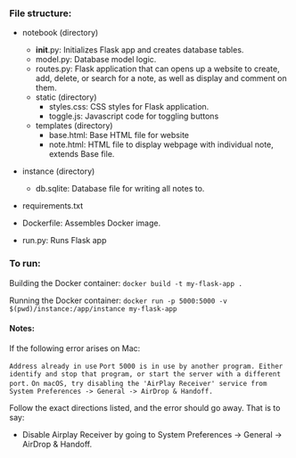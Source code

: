 ### File structure:
- notebook (directory)
  - __init__.py: Initializes Flask app and creates database tables.
  - model.py: Database model logic.
  - routes.py: Flask application that can opens up a website to create, add, delete, or search for a note, as well as display and comment on them.
  - static (directory)
    -   styles.css: CSS styles for Flask application.
    -   toggle.js: Javascript code for toggling buttons
  - templates (directory)
    - base.html: Base HTML file for website
    - note.html: HTML file to display webpage with individual note, extends Base file.
   
- instance (directory)
  - db.sqlite: Database file for writing all notes to.
- requirements.txt
- Dockerfile: Assembles Docker image.
- run.py: Runs Flask app

### To run:

Building the Docker container:
`docker build -t my-flask-app .`

Running the Docker container:
`docker run -p 5000:5000 -v $(pwd)/instance:/app/instance my-flask-app`

#### Notes:

If the following error arises on Mac:

`Address already in use`
`Port 5000 is in use by another program. Either identify and stop that program, or start the server with a different port.`
`On macOS, try disabling the 'AirPlay Receiver' service from System Preferences -> General -> AirDrop & Handoff.`

Follow the exact directions listed, and the error should go away. That is to say:
- Disable Airplay Receiver by going to System Preferences -> General -> AirDrop & Handoff.
